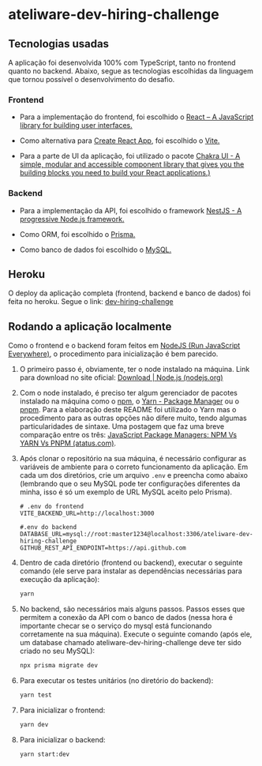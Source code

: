 # ateliware-dev-hiring-challenge

## Tecnologias usadas

A aplicação foi desenvolvida 100% com TypeScript, tanto no frontend quanto no backend. Abaixo, segue as tecnologias escolhidas da linguagem que tornou possível o desenvolvimento do desafio.

### Frontend

- Para a implementação do frontend, foi escolhido o [React – A JavaScript library for building user interfaces.](https://reactjs.org/)

- Como alternativa para [Create React App](https://create-react-app.dev/), foi escolhido o [Vite.](https://vitejs.dev/)

- Para a parte de UI da aplicação, foi utilizado o pacote [Chakra UI - A simple, modular and accessible component library that gives you the building blocks you need to build your React applications.)](https://chakra-ui.com/)

### Backend

- Para a implementação da API, foi escolhido o framework [NestJS - A progressive Node.js framework.](https://nestjs.com/)

- Como ORM, foi escolhido o [Prisma.](https://www.prisma.io/)

- Como banco de dados foi escolhido o [MySQL.](https://www.mysql.com/)

## Heroku

O deploy da aplicação completa (frontend, backend e banco de dados) foi feita no heroku. Segue o link: [dev-hiring-challenge](google.com)

## Rodando a aplicação localmente

Como o frontend e o backend foram feitos em [NodeJS (Run JavaScript Everywhere)](https://nodejs.dev/), o procedimento para inicialização é bem parecido.

1. O primeiro passo é, obviamente, ter o node instalado na máquina. Link para download no site oficial: [Download | Node.js (nodejs.org)](https://nodejs.org/pt-br/download/)

2. Com o node instalado, é preciso ter algum gerenciador de pacotes instalado na máquina como o [npm](https://www.npmjs.com/), o [Yarn - Package Manager](https://yarnpkg.com/) ou o [pnpm](https://pnpm.io/). Para a elaboração deste README foi utilizado o Yarn mas o procedimento para as outras opções não difere muito, tendo algumas particularidades de sintaxe. Uma postagem que faz uma breve comparação entre os três: [JavaScript Package Managers: NPM Vs YARN Vs PNPM (atatus.com)](https://www.atatus.com/blog/npm-vs-yarn-vs-pnpm/).

3. Após clonar o repositório na sua máquina, é necessário configurar as variáveis de ambiente para o correto funcionamento da aplicação. Em cada um dos diretórios, crie um arquivo `.env` e preencha como abaixo (lembrando que o seu MySQL pode ter configurações diferentes da minha, isso é só um exemplo de URL MySQL aceito pelo Prisma).

   ```
   # .env do frontend
   VITE_BACKEND_URL=http://localhost:3000
   ```

   ```
   #.env do backend
   DATABASE_URL=mysql://root:master1234@localhost:3306/ateliware-dev-hiring-challenge
   GITHUB_REST_API_ENDPOINT=https://api.github.com
   ```

4. Dentro de cada diretório (frontend ou backend), executar o seguinte comando (ele serve para instalar as dependências necessárias para execução da aplicação):

   ```bash
   yarn
   ```

5. No backend, são necessários mais alguns passos. Passos esses que permitem a conexão da API com o banco de dados (nessa hora é importante checar se o serviço do mysql está funcionando corretamente na sua máquina). Execute o seguinte comando (após ele, um database chamado ateliware-dev-hiring-challenge deve ter sido criado no seu MySQL):

   ```bash
   npx prisma migrate dev
   ```

6. Para executar os testes unitários (no diretório do backend):

   ```bash
   yarn test
   ```

7. Para inicializar o frontend:

   ```bash
   yarn dev
   ```

8. Para inicializar o backend:

   ```bash
   yarn start:dev
   ```
